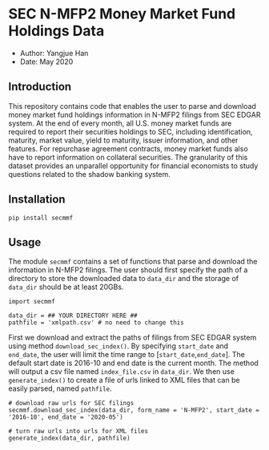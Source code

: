 # SEC N-MFP2 Money Market Fund Holdings Data

- Author: Yangjue Han 
- Date: May 2020

## Introduction
This repository contains code that enables the user to parse and download money market fund holdings information in N-MFP2 filings from SEC EDGAR system. At the end of every month, all U.S. money market funds are required to report their securities holdings to SEC, including identification, maturity, market value, yield to maturity, issuer information, and other features. For repurchase agreement contracts, money market funds also have to report information on collateral securities. The granularity of this dataset provides an unparallel opportunity for financial economists to study questions related to the shadow banking system. 

## Installation

```
pip install secmmf
```

## Usage

The module `secmmf` contains a set of functions that parse and download the information in N-MFP2 filings. The user should first specify the path of a directory to store the downloaded data to `data_dir` and the storage of `data_dir` should be at least 20GBs. 

```
import secmmf

data_dir = ## YOUR DIRECTORY HERE ##
pathfile = 'xmlpath.csv' # no need to change this
```

First we download and extract the paths of filings from SEC EDGAR system using method `download_sec_index()`. By specifying `start_date` and `end_date`, the user will limit the time range to [`start_date`,`end_date`]. The default start date is 2016-10 and end date is the current month. The method will output a csv file named `index_file.csv` in `data_dir`. We then use `generate_index()` to create a file of urls linked to XML files that can be easily parsed, named `pathfile`.
```
# download raw urls for SEC filings
secmmf.download_sec_index(data_dir, form_name = 'N-MFP2', start_date = '2016-10', end_date = '2020-05')

# turn raw urls into urls for XML files
generate_index(data_dir, pathfile)
```



